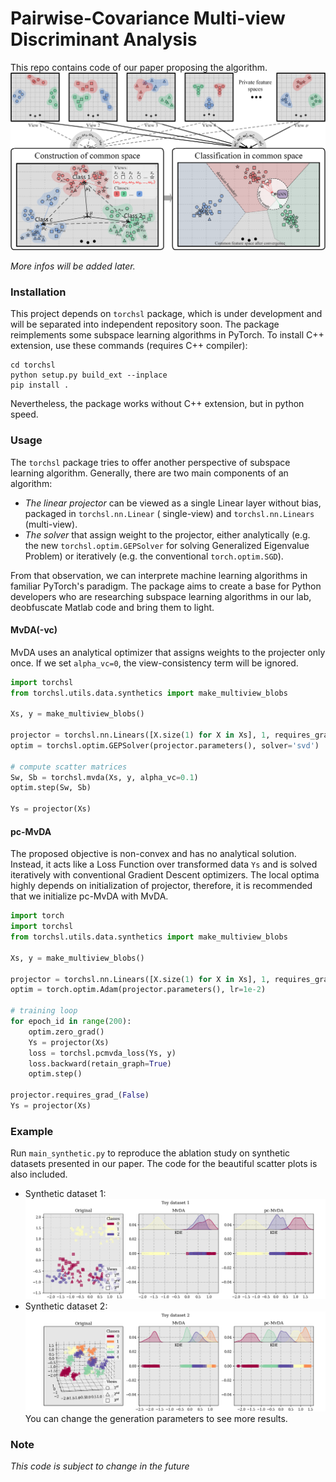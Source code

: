 # Pairwise-Covariance Multi-view Discriminant Analysis

This repo contains code of our paper proposing the algorithm.
![pc-mvda](gallery/assets/pc-mvda.png)

*More infos will be added later.*

### Installation

This project depends on `torchsl` package, which is under development and will be separated into independent repository
soon. The package reimplements some subspace learning algorithms in PyTorch. To install C++ extension, use these
commands (requires C++ compiler):

```terminal
cd torchsl
python setup.py build_ext --inplace
pip install .
```

Nevertheless, the package works without C++ extension, but in python speed.

### Usage

The `torchsl` package tries to offer another perspective of subspace learning algorithm. Generally, there are two main
components of an algorithm:

- *The linear projector* can be viewed as a single Linear layer without bias, packaged in `torchsl.nn.Linear` (
  single-view) and `torchsl.nn.Linears` (multi-view).
- *The solver* that assign weight to the projector, either analytically (e.g. the new `torchsl.optim.GEPSolver` for
  solving Generalized Eigenvalue Problem) or iteratively (e.g. the conventional `torch.optim.SGD`).

From that observation, we can interprete machine learning algorithms in familiar PyTorch's paradigm. The package aims to
create a base for Python developers who are researching subspace learning algorithms in our lab, deobfuscate Matlab code
and bring them to light.

#### MvDA(-vc)

MvDA uses an analytical optimizer that assigns weights to the projecter only once. If we set `alpha_vc=0`, the
view-consistency term will be ignored.

```python
import torchsl
from torchsl.utils.data.synthetics import make_multiview_blobs

Xs, y = make_multiview_blobs()

projector = torchsl.nn.Linears([X.size(1) for X in Xs], 1, requires_grad=False)
optim = torchsl.optim.GEPSolver(projector.parameters(), solver='svd')

# compute scatter matrices
Sw, Sb = torchsl.mvda(Xs, y, alpha_vc=0.1)
optim.step(Sw, Sb)

Ys = projector(Xs)
```

#### pc-MvDA

The proposed objective is non-convex and has no analytical solution. Instead, it acts like a Loss Function over
transformed data `Ys` and is solved iteratively with conventional Gradient Descent optimizers. The local optima highly
depends on initialization of projector, therefore, it is recommended that we initialize pc-MvDA with MvDA.

```python
import torch
import torchsl
from torchsl.utils.data.synthetics import make_multiview_blobs

Xs, y = make_multiview_blobs()

projector = torchsl.nn.Linears([X.size(1) for X in Xs], 1, requires_grad=True)
optim = torch.optim.Adam(projector.parameters(), lr=1e-2)

# training loop
for epoch_id in range(200):
    optim.zero_grad()
    Ys = projector(Xs)
    loss = torchsl.pcmvda_loss(Ys, y)
    loss.backward(retain_graph=True)
    optim.step()

projector.requires_grad_(False)
Ys = projector(Xs)
```

### Example

Run `main_synthetic.py` to reproduce the ablation study on synthetic datasets presented in our paper. The code for the
beautiful scatter plots is also included.

- Synthetic dataset 1:
  ![synthetic1](gallery/assets/synthetic1.png)
- Synthetic dataset 2:
  ![synthetic2](gallery/assets/synthetic2.png)
  You can change the generation parameters to see more results.

### Note

*This code is subject to change in the future*
